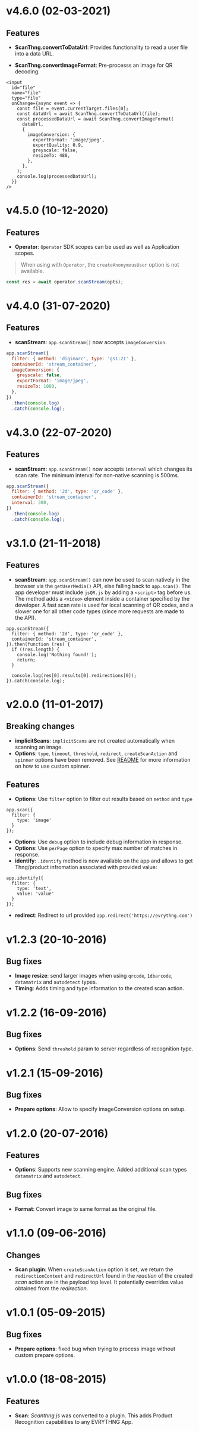 # v4.6.0 (02-03-2021)

## Features

- **ScanThng.convertToDataUrl**: Provides functionality to read a user file into a data URL.

- **ScanThng.convertImageFormat**: Pre-processs an image for QR decoding.

```
<input
  id="file"
  name="file"
  type="file"
  onChange={async event => {
    const file = event.currentTarget.files[0];
    const dataUrl = await ScanThng.convertToDataUrl(file);
    const processedDataUrl = await ScanThng.convertImageFormat(
      dataUrl,
      {
        imageConversion: {
          exportFormat: 'image/jpeg',
          exportQuality: 0.9,
          greyscale: false,
          resizeTo: 480,
        },
      },
    );
    console.log(processedDataUrl);
  }}
/>
```

# v4.5.0 (10-12-2020)

## Features

- **Operator**: `Operator` SDK scopes can be used as well as Application scopes.

> When using with `Operator`, the `createAnonymousUser` option is not available.

```js
const res = await operator.scanStream(opts);
```

# v4.4.0 (31-07-2020)

## Features

- **scanStream**: `app.scanStream()` now accepts `imageConversion`.

```js
app.scanStream({
  filter: { method: 'digimarc', type: 'gs1:21' },
  containerId: 'stream_container',
  imageConversion: {
    greyscale: false,
    exportFormat: 'image/jpeg',
    resizeTo: 1080,
  },
})
  .then(console.log)
  .catch(console.log);
```

# v4.3.0 (22-07-2020)

## Features

- **scanStream**: `app.scanStream()` now accepts `interval` which changes its
  scan rate. The minimum interval for non-native scanning is 500ms.

```js
app.scanStream({
  filter: { method: '2d', type: 'qr_code' },
  containerId: 'stream_container',
  interval: 300,
})
  .then(console.log)
  .catch(console.log);
```

# v3.1.0 (21-11-2018)

## Features

- **scanStream**: `app.scanStream()` can now be used to scan natively in the 
  browser via the `getUserMedia()` API, else falling back to `app.scan()`. The
  app developer must include `jsQR.js` by adding a `<script>` tag before us. The
  method adds a `<video>` element inside a container specified by the developer. 
  A fast scan rate is used for local scanning of QR codes, and a slower one for 
  all other code types (since more requests are made to the API).

```
app.scanStream({
  filter: { method: '2d', type: 'qr_code' },
  containerId: 'stream_container',
}).then(function (res) {
  if (!res.length) {
    console.log('Nothing found!');
    return;
  }

  console.log(res[0].results[0].redirections[0]);  
}).catch(console.log);
```


# v2.0.0 (11-01-2017)

## Breaking changes

- **implicitScans**: `implicitScans` are not created automatically when scanning an image.
- **Options**: `type`, `timeout`, `threshold`, `redirect`, `createScanAction` and `spinner` options have been removed.
See [README](https://github.com/evrythng/evrythng-scan.js#spinner) for more information on how to use custom spinner.

## Features
- **Options**: Use `filter` option to filter out results based on `method` and `type`
```
app.scan({
  filter: {
    type: 'image'
  }
});
```
- **Options**: Use `debug` option to include debug information in response.
- **Options**: Use `perPage` option to specify max number of matches in response.
- **identify**: `.identify` method is now available on the app and allows to get Thng/product infromation
associated with provided value:
```
app.identify({
  filter: {
    type: 'text',
    value: 'value'
  }
});
```
- **redirect**: Redirect to url provided `app.redirect('https://evrythng.com')`

# v1.2.3 (20-10-2016)

## Bug fixes

- **Image resize**: send larger images when using `qrcode`, `1dbarcode`, `datamatrix` and `autodetect` types.
- **Timing**: Adds timing and type information to the created scan action.

# v1.2.2 (16-09-2016)

## Bug fixes

- **Options**: Send `threshold` param to server regardless of recognition type.

# v1.2.1 (15-09-2016)

## Bug fixes

- **Prepare options**: Allow to specify imageConversion options on setup.

# v1.2.0 (20-07-2016)

## Features

- **Options**: Supports new scanning engine. Added additional scan types `datamatrix` and `autodetect`.

## Bug fixes

- **Format**: Convert image to same format as the original file.

# v1.1.0 (09-06-2016)

## Changes

- **Scan plugin**: When `createScanAction` option is set, we return the `redirectionContext` and 
                   `redirectUrl` found in the _reaction_ of the created _scan_ action are
                   in the payload top level. It potentially overrides value obtained
                   from the _redirection_.

# v1.0.1 (05-09-2015)

## Bug fixes

- **Prepare options**: fixed bug when trying to process image without custom prepare options.

# v1.0.0 (18-08-2015)

## Features

- **Scan**: _Scanthng.js_ was converted to a plugin. This adds Product Recognition capabilities to any EVRYTHNG App.
